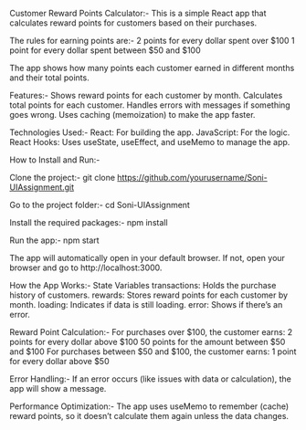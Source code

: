 Customer Reward Points Calculator:-
This is a simple React app that calculates reward points for customers based on their purchases. 

The rules for earning points are:-
2 points for every dollar spent over $100
1 point for every dollar spent between $50 and $100

The app shows how many points each customer earned in different months and their total points.

Features:-
Shows reward points for each customer by month.
Calculates total points for each customer.
Handles errors with messages if something goes wrong.
Uses caching (memoization) to make the app faster.

Technologies Used:-
React: For building the app.
JavaScript: For the logic.
React Hooks: Uses useState, useEffect, and useMemo to manage the app.

How to Install and Run:-

Clone the project:-
git clone https://github.com/yourusername/Soni-UIAssignment.git

Go to the project folder:-
cd Soni-UIAssignment

Install the required packages:-
npm install

Run the app:-
npm start

The app will automatically open in your default browser. If not, open your browser and go to http://localhost:3000.

How the App Works:-
State Variables
transactions: Holds the purchase history of customers.
rewards: Stores reward points for each customer by month.
loading: Indicates if data is still loading.
error: Shows if there’s an error.

Reward Point Calculation:-
For purchases over $100, the customer earns:
2 points for every dollar above $100
50 points for the amount between $50 and $100
For purchases between $50 and $100, the customer earns:
1 point for every dollar above $50

Error Handling:-
If an error occurs (like issues with data or calculation), the app will show a message.

Performance Optimization:-
The app uses useMemo to remember (cache) reward points, so it doesn’t calculate them again unless the data changes.

